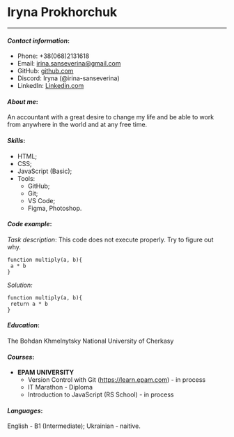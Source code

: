 # Iryna Prokhorchuk
-------------------
#### _Contact information_:
* Phone: +38(068)2131618
* Email: irina.sanseverina@gmail.com
* GitHub: [github.com](https://github.com/irina-sanseverina)
* Discord: Iryna (@irina-sanseverina)
* LinkedIn: [Linkedin.com](https://www.linkedin.com/in/iryna-b-9497b2229)
#### _About me_:
An accountant with a great desire to change my life and be able to work from anywhere in the world and at any free time. 
#### _Skills_:
* HTML;
* CSS;
* JavaScript (Basic);
* Tools:
	- GitHub;
	- Git;
	- VS Code;
	- Figma, Photoshop.
#### _Code example_:
_Task description_: This code does not execute properly. Try to figure out why.
```
function multiply(a, b){
 a * b
}
```
_Solution:_
```
function multiply(a, b){
 return a * b
}
```
#### _Education_:
The Bohdan Khmelnytsky National University of Cherkasy

#### _Courses_:
* __EPAM UNIVERSITY__
	- Version Control with Git (https://learn.epam.com) - in process
	- IT Marathon - Diploma
	- Introduction to JavaScript (RS School) - in process
#### _Languages_:
English - B1 (Intermediate);
Ukrainian - naitive.